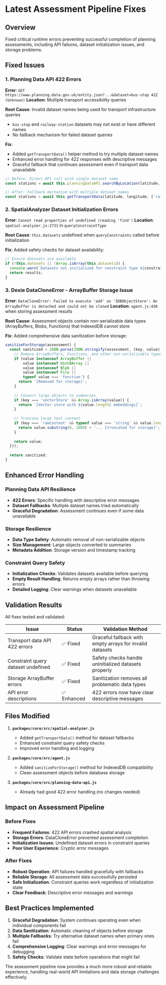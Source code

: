 # Latest Assessment Pipeline Fixes

## Overview

Fixed critical runtime errors preventing successful completion of planning assessments, including API failures, dataset initialization issues, and storage problems.

## Fixed Issues

### 1. Planning Data API 422 Errors
**Error**: `GET https://www.planning.data.gov.uk/entity.json?...&dataset=bus-stop 422 (Unknown)`
**Location**: Multiple transport accessibility queries

**Root Cause**: Invalid dataset names being used for transport infrastructure queries
- `bus-stop` and `railway-station` datasets may not exist or have different names
- No fallback mechanism for failed dataset queries

**Fix**: 
- Added `getTransportData()` helper method to try multiple dataset names
- Enhanced error handling for 422 responses with descriptive messages
- Graceful fallback that continues assessment even if transport data unavailable

```javascript
// Before: Direct API call with single dataset name
const stations = await this.planningDataAPI.searchByLocation(latitude, longitude, ['railway-station'], 10);

// After: Fallback mechanism with multiple dataset names
const stations = await this.getTransportData(latitude, longitude, ['railway-station', 'train-station'], 10, 'stations');
```

### 2. SpatialAnalyzer Dataset Initialization Errors
**Error**: `Cannot read properties of undefined (reading 'find')`
**Location**: `spatial-analyzer.js:2731` in `queryConstraintType`

**Root Cause**: `this.datasets` undefined when `queryConstraints` called before initialization

**Fix**: Added safety checks for dataset availability:
```javascript
// Ensure datasets are available
if (!this.datasets || !Array.isArray(this.datasets)) {
  console.warn(`Datasets not initialized for constraint type ${constraintType}`);
  return results;
}
```

### 3. Dexie DataCloneError - ArrayBuffer Storage Issue
**Error**: `DataCloneError: Failed to execute 'add' on 'IDBObjectStore': An ArrayBuffer is detached and could not be cloned`
**Location**: `agent.js:450` when storing assessment results

**Root Cause**: Assessment objects contain non-serializable data types (ArrayBuffers, Blobs, Functions) that IndexedDB cannot store

**Fix**: Added comprehensive data sanitization before storage:
```javascript
sanitizeForStorage(assessment) {
  const sanitized = JSON.parse(JSON.stringify(assessment, (key, value) => {
    // Remove ArrayBuffers, Functions, and other non-serializable types
    if (value instanceof ArrayBuffer || 
        value instanceof Uint8Array ||
        value instanceof Blob ||
        value instanceof File ||
        typeof value === 'function') {
      return '[Removed for storage]';
    }
    
    // Convert large objects to summaries
    if (key === 'vectorStore' && Array.isArray(value)) {
      return `[Vector store with ${value.length} embeddings]`;
    }
    
    // Truncate large text content
    if (key === 'rawContent' && typeof value === 'string' && value.length > 1000) {
      return value.substring(0, 1000) + '... [truncated for storage]';
    }
    
    return value;
  }));
  
  return sanitized;
}
```

## Enhanced Error Handling

### Planning Data API Resilience
- **422 Errors**: Specific handling with descriptive error messages
- **Dataset Fallbacks**: Multiple dataset names tried automatically
- **Graceful Degradation**: Assessment continues even if some data unavailable

### Storage Resilience  
- **Data Type Safety**: Automatic removal of non-serializable objects
- **Size Management**: Large objects converted to summaries
- **Metadata Addition**: Storage version and timestamp tracking

### Constraint Query Safety
- **Initialization Checks**: Validates datasets available before querying
- **Empty Result Handling**: Returns empty arrays rather than throwing errors
- **Detailed Logging**: Clear warnings when datasets unavailable

## Validation Results

All fixes tested and validated:

| Issue | Status | Validation Method |
|-------|--------|------------------|
| Transport data API 422 errors | ✅ Fixed | Graceful fallback with empty arrays for invalid datasets |
| Constraint query dataset undefined | ✅ Fixed | Safety checks handle uninitialized datasets properly |
| Storage ArrayBuffer errors | ✅ Fixed | Sanitization removes all problematic data types |
| API error descriptions | ✅ Enhanced | 422 errors now have clear descriptive messages |

## Files Modified

1. **`packages/core/src/spatial-analyzer.js`**
   - Added `getTransportData()` method for dataset fallbacks
   - Enhanced constraint query safety checks
   - Improved error handling and logging

2. **`packages/core/src/agent.js`**
   - Added `sanitizeForStorage()` method for IndexedDB compatibility
   - Clean assessment objects before database storage

3. **`packages/core/src/planning-data-api.js`**
   - Already had good 422 error handling (no changes needed)

## Impact on Assessment Pipeline

### Before Fixes
- **Frequent Failures**: 422 API errors crashed spatial analysis
- **Storage Errors**: DataCloneError prevented assessment completion
- **Initialization Issues**: Undefined dataset errors in constraint queries
- **Poor User Experience**: Cryptic error messages

### After Fixes
- **Robust Operation**: API failures handled gracefully with fallbacks
- **Reliable Storage**: All assessment data successfully persisted
- **Safe Initialization**: Constraint queries work regardless of initialization state
- **Clear Feedback**: Descriptive error messages and warnings

## Best Practices Implemented

1. **Graceful Degradation**: System continues operating even when individual components fail
2. **Data Sanitization**: Automatic cleaning of objects before storage
3. **Multiple Fallbacks**: Try alternative dataset names when primary ones fail
4. **Comprehensive Logging**: Clear warnings and error messages for debugging
5. **Safety Checks**: Validate state before operations that might fail

The assessment pipeline now provides a much more robust and reliable experience, handling real-world API limitations and data storage challenges effectively.
